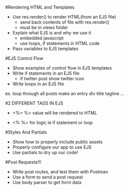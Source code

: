 #Rendering HTML and Templates

*   Use res.render() to render HTML(from an EJS file)
    - send back contents of file with res.render() 
    - must be in views folder
*   Explain what EJS is and why we use it
    -   embedded javascript
    -   use loops, if statements in HTML code
*   Pass variables to EJS templates


#EJS Control Flow

*   Show examples of control flow in EJS templates
*   Write if statements in an EJS file
    -   if twitter post show twitter icon
*   Write loops in an EJS file


ex. loop through all posts
    make an entry div
        title
        tagline
        ...


#2 DIFFERENT TAGS IN EJS

*   <%= %> value will be rendered to HTML

*   <% %> for logic ie if statement or loop


#Styles And Partials

*   Show how to properly include public assets
*   Properly configure our app to use EJS
*   Use partials to dry up our code!


#Post Requests!!!

*   Write post routes, and test them with Postman
*   Use a form to send a post request
*   Use body parser to get form data